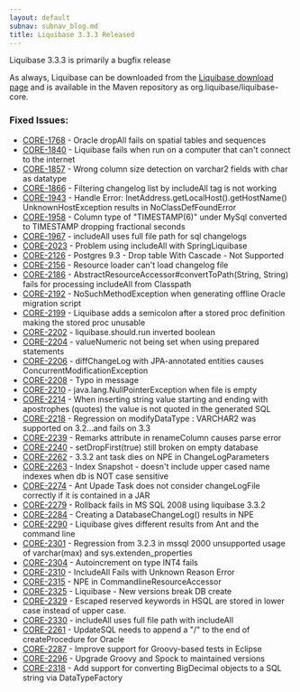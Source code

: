```yaml
---
layout: default
subnav: subnav_blog.md
title: Liquibase 3.3.3 Released
---
```


Liquibase 3.3.3 is primarily a bugfix release

As always, Liquibase can be downloaded from the <a href="http://liquibase.org/download">Liquibase download page</a> and is available in the Maven repository as org.liquibase/liquibase-core.

### Fixed Issues:

- <a href="https://liquibase.jira.com/browse/CORE-1768">CORE-1768</a> - Oracle dropAll fails on spatial tables and sequences
- <a href="https://liquibase.jira.com/browse/CORE-1840">CORE-1840</a> - Liquibase fails when run on a computer that can't connect to the internet
- <a href="https://liquibase.jira.com/browse/CORE-1857">CORE-1857</a> - Wrong column size detection on varchar2 fields with char as datatype
- <a href="https://liquibase.jira.com/browse/CORE-1866">CORE-1866</a> - Filtering changelog list by includeAll tag is not working
- <a href="https://liquibase.jira.com/browse/CORE-1943">CORE-1943</a> - Handle Error: InetAddress.getLocalHost().getHostName() UnknownHostException results in NoClassDefFoundError
- <a href="https://liquibase.jira.com/browse/CORE-1958">CORE-1958</a> - Column type of "TIMESTAMP(6)" under MySql converted to TIMESTAMP dropping fractional seconds
- <a href="https://liquibase.jira.com/browse/CORE-1967">CORE-1967</a> - includeAll uses full file path for sql changelogs
- <a href="https://liquibase.jira.com/browse/CORE-2023">CORE-2023</a> - Problem using includeAll with SpringLiquibase
- <a href="https://liquibase.jira.com/browse/CORE-2126">CORE-2126</a> - Postgres 9.3 - Drop table With Cascade - Not Supported
- <a href="https://liquibase.jira.com/browse/CORE-2156">CORE-2156</a> - Resource loader can't load changelog file
- <a href="https://liquibase.jira.com/browse/CORE-2186">CORE-2186</a> - AbstractResourceAccessor#convertToPath(String, String) fails for processing includeAll from Classpath
- <a href="https://liquibase.jira.com/browse/CORE-2192">CORE-2192</a> - NoSuchMethodException when generating offline Oracle migration script
- <a href="https://liquibase.jira.com/browse/CORE-2199">CORE-2199</a> - Liquibase adds a semicolon after a stored proc definition making the stored proc unusable
- <a href="https://liquibase.jira.com/browse/CORE-2202">CORE-2202</a> - liquibase.should.run inverted boolean
- <a href="https://liquibase.jira.com/browse/CORE-2204">CORE-2204</a> - valueNumeric not being set when using prepared statements
- <a href="https://liquibase.jira.com/browse/CORE-2206">CORE-2206</a> - diffChangeLog with JPA-annotated entities causes ConcurrentModificationException
- <a href="https://liquibase.jira.com/browse/CORE-2208">CORE-2208</a> - Typo in message
- <a href="https://liquibase.jira.com/browse/CORE-2210">CORE-2210</a> - java.lang.NullPointerException when file is empty
- <a href="https://liquibase.jira.com/browse/CORE-2214">CORE-2214</a> - When inserting string value starting and ending with apostrophes (quotes) the value is not quoted in the generated SQL
- <a href="https://liquibase.jira.com/browse/CORE-2218">CORE-2218</a> - Regression on modifyDataType : VARCHAR2 was supported on 3.2...and fails on 3.3
- <a href="https://liquibase.jira.com/browse/CORE-2239">CORE-2239</a> - Remarks attribute in renameColumn causes parse error
- <a href="https://liquibase.jira.com/browse/CORE-2240">CORE-2240</a> - setDropFirst(true) still broken on empty database
- <a href="https://liquibase.jira.com/browse/CORE-2262">CORE-2262</a> - 3.3.2 ant task dies on NPE in ChangeLogParameters
- <a href="https://liquibase.jira.com/browse/CORE-2263">CORE-2263</a> - Index Snapshot - doesn't include upper cased name indexes when db is NOT case sensitive
- <a href="https://liquibase.jira.com/browse/CORE-2274">CORE-2274</a> - Ant Upade Task does not consider changeLogFile correctly if it is contained in a JAR
- <a href="https://liquibase.jira.com/browse/CORE-2279">CORE-2279</a> - Rollback fails in MS SQL 2008 using liquibase 3.3.2
- <a href="https://liquibase.jira.com/browse/CORE-2284">CORE-2284</a> - Creating a DatabaseChangeLog() results in NPE
- <a href="https://liquibase.jira.com/browse/CORE-2290">CORE-2290</a> - Liquibase gives different results from Ant and the command line
- <a href="https://liquibase.jira.com/browse/CORE-2301">CORE-2301</a> - Regression from 3.2.3 in mssql 2000 unsupported usage of varchar(max) and sys.extenden_properties
- <a href="https://liquibase.jira.com/browse/CORE-2304">CORE-2304</a> - Autoincrement on type INT4 fails
- <a href="https://liquibase.jira.com/browse/CORE-2310">CORE-2310</a> - IncludeAll Fails with Unknown Reason Error
- <a href="https://liquibase.jira.com/browse/CORE-2315">CORE-2315</a> - NPE in CommandlineResourceAccessor
- <a href="https://liquibase.jira.com/browse/CORE-2325">CORE-2325</a> - Liquibase - New versions break DB create
- <a href="https://liquibase.jira.com/browse/CORE-2329">CORE-2329</a> - Escaped reserved keywords in HSQL are stored in lower case instead of upper case.
- <a href="https://liquibase.jira.com/browse/CORE-2330">CORE-2330</a> - includeAll uses full file path with includeAll
- <a href="https://liquibase.jira.com/browse/CORE-2261">CORE-2261</a> - UpdateSQL needs to append a "/" to the end of createProcedure for Oracle
- <a href="https://liquibase.jira.com/browse/CORE-2287">CORE-2287</a> - Improve support for Groovy-based tests in Eclipse
- <a href="https://liquibase.jira.com/browse/CORE-2296">CORE-2296</a> - Upgrade Groovy and Spock to maintained versions
- <a href="https://liquibase.jira.com/browse/CORE-2318">CORE-2318</a> - Add support for converting BigDecimal objects to a SQL string via DataTypeFactory




